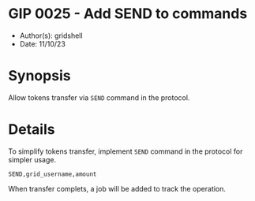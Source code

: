# GIP 0025 - Add SEND to commands
- Author(s): gridshell
- Date: 11/10/23

# Synopsis
Allow tokens transfer via `SEND` command in the protocol.
 

# Details

To simplify tokens transfer, implement `SEND` command in the protocol for simpler usage.

`SEND,grid_username,amount`

When transfer complets, a job will be added to track the operation.

